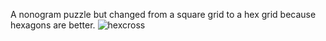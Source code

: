 A nonogram puzzle but changed from a square grid to a hex grid because hexagons are better.
![hexcross](https://i.imgur.com/HjA4z7i.png)
